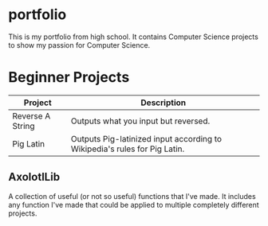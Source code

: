 # portfolio
This is my portfolio from high school. It contains Computer Science projects to show my passion for Computer Science.

# Beginner Projects

Project | Description
------- | -----------
Reverse A String | Outputs what you input but reversed.
Pig Latin | Outputs Pig-latinized input according to Wikipedia's rules for Pig Latin.

## AxolotlLib
A collection of useful (or not so useful) functions that I've made. It includes any function I've made that could be applied to multiple completely different projects.
